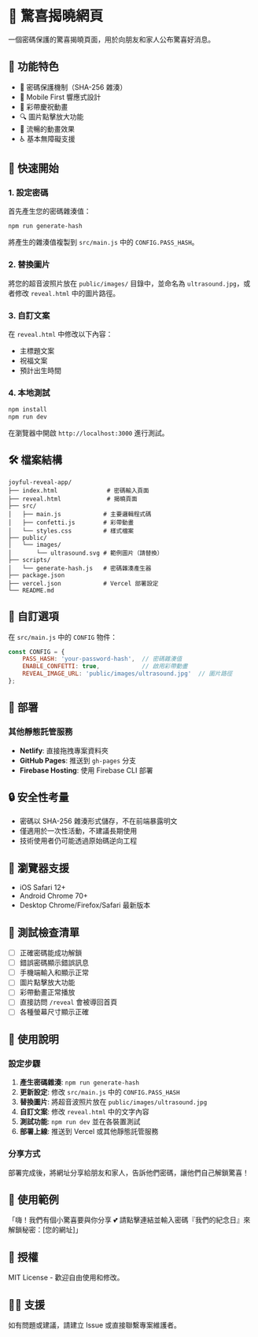 # 🍼 驚喜揭曉網頁

一個密碼保護的驚喜揭曉頁面，用於向朋友和家人公布驚喜好消息。

## 📱 功能特色

- 🔐 密碼保護機制（SHA-256 雜湊）
- 📱 Mobile First 響應式設計
- 🎉 彩帶慶祝動畫
- 🔍 圖片點擊放大功能
- 💫 流暢的動畫效果
- ♿ 基本無障礙支援

## 🚀 快速開始

### 1. 設定密碼

首先產生您的密碼雜湊值：

```bash
npm run generate-hash
```

將產生的雜湊值複製到 `src/main.js` 中的 `CONFIG.PASS_HASH`。

### 2. 替換圖片

將您的超音波照片放在 `public/images/` 目錄中，並命名為 `ultrasound.jpg`，或者修改 `reveal.html` 中的圖片路徑。

### 3. 自訂文案

在 `reveal.html` 中修改以下內容：
- 主標題文案
- 祝福文案
- 預計出生時間

### 4. 本地測試

```bash
npm install
npm run dev
```

在瀏覽器中開啟 `http://localhost:3000` 進行測試。

## 🛠 檔案結構

```
joyful-reveal-app/
├── index.html              # 密碼輸入頁面
├── reveal.html             # 揭曉頁面
├── src/
│   ├── main.js            # 主要邏輯程式碼
│   ├── confetti.js        # 彩帶動畫
│   └── styles.css         # 樣式檔案
├── public/
│   └── images/
│       └── ultrasound.svg # 範例圖片（請替換）
├── scripts/
│   └── generate-hash.js   # 密碼雜湊產生器
├── package.json
├── vercel.json            # Vercel 部署設定
└── README.md
```

## 🎨 自訂選項

在 `src/main.js` 中的 `CONFIG` 物件：

```javascript
const CONFIG = {
    PASS_HASH: 'your-password-hash',  // 密碼雜湊值
    ENABLE_CONFETTI: true,            // 啟用彩帶動畫
    REVEAL_IMAGE_URL: 'public/images/ultrasound.jpg'  // 圖片路徑
};
```

## 🚀 部署

### 其他靜態託管服務

- **Netlify**: 直接拖拽專案資料夾
- **GitHub Pages**: 推送到 `gh-pages` 分支
- **Firebase Hosting**: 使用 Firebase CLI 部署

## 🔒 安全性考量

- 密碼以 SHA-256 雜湊形式儲存，不在前端暴露明文
- 僅適用於一次性活動，不建議長期使用
- 技術使用者仍可能透過原始碼逆向工程

## 📱 瀏覽器支援

- iOS Safari 12+
- Android Chrome 70+
- Desktop Chrome/Firefox/Safari 最新版本

## 🧪 測試檢查清單

- [ ] 正確密碼能成功解鎖
- [ ] 錯誤密碼顯示錯誤訊息
- [ ] 手機端輸入和顯示正常
- [ ] 圖片點擊放大功能
- [ ] 彩帶動畫正常播放
- [ ] 直接訪問 `/reveal` 會被導回首頁
- [ ] 各種螢幕尺寸顯示正確

## 📝 使用說明

### 設定步驟

1. **產生密碼雜湊**: `npm run generate-hash`
2. **更新設定**: 修改 `src/main.js` 中的 `CONFIG.PASS_HASH`
3. **替換圖片**: 將超音波照片放在 `public/images/ultrasound.jpg`
4. **自訂文案**: 修改 `reveal.html` 中的文字內容
5. **測試功能**: `npm run dev` 並在各裝置測試
6. **部署上線**: 推送到 Vercel 或其他靜態託管服務

### 分享方式

部署完成後，將網址分享給朋友和家人，告訴他們密碼，讓他們自己解鎖驚喜！

## 🎉 使用範例

「嗨！我們有個小驚喜要與你分享 💕 請點擊連結並輸入密碼『我們的紀念日』來解鎖秘密：[您的網址]」

## 📄 授權

MIT License - 歡迎自由使用和修改。

## 🙋‍♂️ 支援

如有問題或建議，請建立 Issue 或直接聯繫專案維護者。
